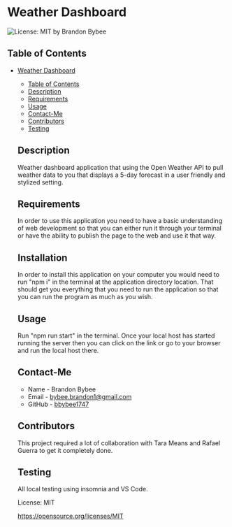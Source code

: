 # Weather Dashboard

![License: MIT](https://img.shields.io/badge/License-MIT-yellow.svg)
by Brandon Bybee

## Table of Contents

- [Weather Dashboard](#weather-dashboard)

  - [Table of Contents](#table-of-contents)
  - [Description](#description)
  - [Requirements](#requirements)
  - [Usage](#usage)
  - [Contact-Me](#contact-me)
  - [Contributors](#contributors)
  - [Testing](#testing)

  ## Description

  Weather dashboard application that using the Open Weather API to pull weather data to you that displays a 5-day forecast in a user friendly and stylized setting.

  ## Requirements

  In order to use this application you need to have a basic understanding of web development so that you can either run it through your terminal or have the ability to publish the page to the web and use it that way.

  ## Installation

  In order to install this application on your computer you would need to run "npm i" in the terminal at the application directory location. That should get you everything that you need to run the application so that you can run the program as much as you wish.

  ## Usage

  Run "npm run start" in the terminal. Once your local host has started running the server then you can click on the link or go to your browser and run the local host there.

  ## Contact-Me

  - Name - Brandon Bybee
  - Email - bybee.brandon1@gmail.com
  - GitHub - [bbybee1747](https://github.com/bbybee1747)

  ## Contributors

  This project required a lot of collaboration with Tara Means and Rafael Guerra to get it completely done.

  ## Testing

  All local testing using insomnia and VS Code.

  License: MIT

  https://opensource.org/licenses/MIT
